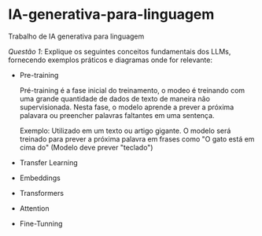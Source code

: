 # IA-generativa-para-linguagem
Trabalho de IA generativa para linguagem

*Questão 1*: Explique os seguintes conceitos fundamentais dos LLMs, fornecendo exemplos práticos e diagramas onde for relevante:

* Pre-training       

    Pré-training é a fase inicial do treinamento, o modeo é treinando com uma grande quantidade de dados de texto de maneira 
    não supervisionada. Nesta fase, o modelo aprende a prever a próxima palavara ou preencher palavras faltantes em uma sentença.

    Exemplo: Utilizado em um texto ou artigo gigante. O modelo será treinado para prever a próxima palavra em frases como "O gato está em cima do" (Modelo deve prever "teclado")

* Transfer Learning
* Embeddings
* Transformers
* Attention
* Fine-Tunning

